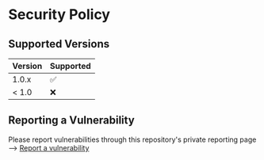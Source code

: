 # Security Policy

## Supported Versions

| Version | Supported          |
| ------- | ------------------ |
| 1.0.x   | :white_check_mark: |
| < 1.0   | :x:                |

## Reporting a Vulnerability

Please report vulnerabilities through this repository's private reporting page --> [Report a vulnerability](https://github.com/DapperDuckling/keycloak-connector/security/advisories/new)
